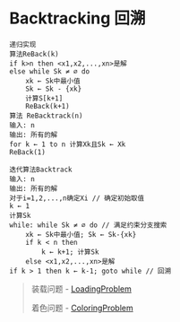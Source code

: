 # Backtracking 回溯

```sparks
递归实现
算法ReBack(k)
if k>n then <x1,x2,...,xn>是解
else while Sk ≠ ∅ do
    xk ← Sk中最小值
    Sk ← Sk - {xk}
    计算S[k+1]
    ReBack(k+1)
算法 ReBacktrack(n)
输入: n
输出: 所有的解
for k ← 1 to n 计算Xk且Sk ← Xk
ReBack(1)
```

```sparks
迭代算法Backtrack
输入: n
输出: 所有的解
对于i=1,2,...,n确定Xi // 确定初始取值
k ← 1
计算Sk
while: while Sk ≠ ∅ do // 满足约束分支搜索
    xk ← Sk中最小值; Sk ← Sk-{xk}
    if k < n then
        k ← k+1; 计算Sk
    else <x1,x2,...,xn>是解
if k > 1 then k ← k-1; goto while // 回溯
```

> 装载问题 - [LoadingProblem](LoadingProblem.c)
>
> 着色问题 - [ColoringProblem](ColoringProblem.c)
>